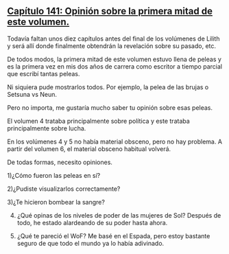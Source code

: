 
## [Capítulo 141: Opinión sobre la primera mitad de este volumen.](https://novelnext.dramanovels.io/nc/son-of-the-hero-king/chapter-141-opinion-about-the-first-half-of-this-volume "Capítulo 141: Opinión sobre la primera mitad de este volumen.")


Todavía faltan unos diez capítulos antes del final de los volúmenes de Lilith y será allí donde finalmente obtendrán la revelación sobre su pasado, etc.

De todos modos, la primera mitad de este volumen estuvo llena de peleas y es la primera vez en mis dos años de carrera como escritor a tiempo parcial que escribí tantas peleas.

Ni siquiera pude mostrarlos todos. Por ejemplo, la pelea de las brujas o Setsuna vs Neun.

Pero no importa, me gustaría mucho saber tu opinión sobre esas peleas.

El volumen 4 trataba principalmente sobre política y este trataba principalmente sobre lucha.

En los volúmenes 4 y 5 no había material obsceno, pero no hay problema. A partir del volumen 6, el material obsceno habitual volverá.

De todas formas, necesito opiniones.

1)¿Cómo fueron las peleas en sí?

2)¿Pudiste visualizarlos correctamente?

3)¿Te hicieron bombear la sangre?

4) ¿Qué opinas de los niveles de poder de las mujeres de Sol? Después de todo, he estado alardeando de su poder hasta ahora.

5) ¿Qué te pareció el WoF? Me basé en el Espada, pero estoy bastante seguro de que todo el mundo ya lo había adivinado.